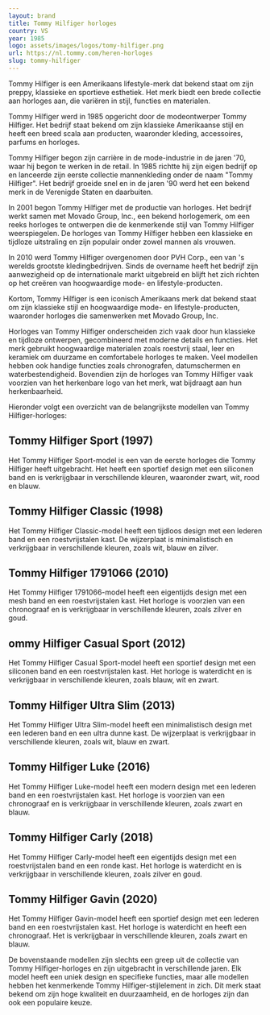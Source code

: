 ```yaml
---
layout: brand
title: Tommy Hilfiger horloges
country: VS
year: 1985
logo: assets/images/logos/tomy-hilfiger.png
url: https://nl.tommy.com/heren-horloges
slug: tommy-hilfiger
---
```



Tommy Hilfiger is een Amerikaans lifestyle-merk dat bekend staat om zijn preppy, klassieke en sportieve esthetiek. Het merk biedt een brede collectie aan horloges aan, die variëren in stijl, functies en materialen. 

Tommy Hilfiger werd in 1985 opgericht door de modeontwerper Tommy Hilfiger. Het bedrijf staat bekend om zijn klassieke Amerikaanse stijl en heeft een breed scala aan producten, waaronder kleding, accessoires, parfums en horloges.

Tommy Hilfiger begon zijn carrière in de mode-industrie in de jaren '70, waar hij begon te werken in de retail. In 1985 richtte hij zijn eigen bedrijf op en lanceerde zijn eerste collectie mannenkleding onder de naam "Tommy Hilfiger". Het bedrijf groeide snel en in de jaren '90 werd het een bekend merk in de Verenigde Staten en daarbuiten.

In 2001 begon Tommy Hilfiger met de productie van horloges. Het bedrijf werkt samen met Movado Group, Inc., een bekend horlogemerk, om een ​​reeks horloges te ontwerpen die de kenmerkende stijl van Tommy Hilfiger weerspiegelen. De horloges van Tommy Hilfiger hebben een klassieke en tijdloze uitstraling en zijn populair onder zowel mannen als vrouwen.

In 2010 werd Tommy Hilfiger overgenomen door PVH Corp., een van 's werelds grootste kledingbedrijven. Sinds de overname heeft het bedrijf zijn aanwezigheid op de internationale markt uitgebreid en blijft het zich richten op het creëren van hoogwaardige mode- en lifestyle-producten.

Kortom, Tommy Hilfiger is een iconisch Amerikaans merk dat bekend staat om zijn klassieke stijl en hoogwaardige mode- en lifestyle-producten, waaronder horloges die samenwerken met Movado Group, Inc.

Horloges van Tommy Hilfiger onderscheiden zich vaak door hun klassieke en tijdloze ontwerpen, gecombineerd met moderne details en functies. Het merk gebruikt hoogwaardige materialen zoals roestvrij staal, leer en keramiek om duurzame en comfortabele horloges te maken. Veel modellen hebben ook handige functies zoals chronografen, datumschermen en waterbestendigheid. Bovendien zijn de horloges van Tommy Hilfiger vaak voorzien van het herkenbare logo van het merk, wat bijdraagt aan hun herkenbaarheid.

Hieronder volgt een overzicht van de belangrijkste modellen van Tommy Hilfiger-horloges:

## Tommy Hilfiger Sport (1997)
Het Tommy Hilfiger Sport-model is een van de eerste horloges die Tommy Hilfiger heeft uitgebracht. Het heeft een sportief design met een siliconen band en is verkrijgbaar in verschillende kleuren, waaronder zwart, wit, rood en blauw.

## Tommy Hilfiger Classic (1998)
Het Tommy Hilfiger Classic-model heeft een tijdloos design met een lederen band en een roestvrijstalen kast. De wijzerplaat is minimalistisch en verkrijgbaar in verschillende kleuren, zoals wit, blauw en zilver.

## Tommy Hilfiger 1791066 (2010)
Het Tommy Hilfiger 1791066-model heeft een eigentijds design met een mesh band en een roestvrijstalen kast. Het horloge is voorzien van een chronograaf en is verkrijgbaar in verschillende kleuren, zoals zilver en goud.

## ommy Hilfiger Casual Sport (2012)
Het Tommy Hilfiger Casual Sport-model heeft een sportief design met een siliconen band en een roestvrijstalen kast. Het horloge is waterdicht en is verkrijgbaar in verschillende kleuren, zoals blauw, wit en zwart.

## Tommy Hilfiger Ultra Slim (2013)
Het Tommy Hilfiger Ultra Slim-model heeft een minimalistisch design met een lederen band en een ultra dunne kast. De wijzerplaat is verkrijgbaar in verschillende kleuren, zoals wit, blauw en zwart.

## Tommy Hilfiger Luke (2016)
Het Tommy Hilfiger Luke-model heeft een modern design met een lederen band en een roestvrijstalen kast. Het horloge is voorzien van een chronograaf en is verkrijgbaar in verschillende kleuren, zoals zwart en blauw.

## Tommy Hilfiger Carly (2018)
Het Tommy Hilfiger Carly-model heeft een eigentijds design met een roestvrijstalen band en een ronde kast. Het horloge is waterdicht en is verkrijgbaar in verschillende kleuren, zoals zilver en goud.

## Tommy Hilfiger Gavin (2020)
Het Tommy Hilfiger Gavin-model heeft een sportief design met een lederen band en een roestvrijstalen kast. Het horloge is waterdicht en heeft een chronograaf. Het is verkrijgbaar in verschillende kleuren, zoals zwart en blauw.

De bovenstaande modellen zijn slechts een greep uit de collectie van Tommy Hilfiger-horloges en zijn uitgebracht in verschillende jaren. Elk model heeft een uniek design en specifieke functies, maar alle modellen hebben het kenmerkende Tommy Hilfiger-stijlelement in zich. Dit merk staat bekend om zijn hoge kwaliteit en duurzaamheid, en de horloges zijn dan ook een populaire keuze.


